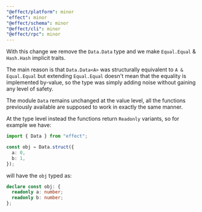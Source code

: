 ```yaml
---
"@effect/platform": minor
"effect": minor
"@effect/schema": minor
"@effect/cli": minor
"@effect/rpc": minor
---
```


With this change we remove the `Data.Data` type and we make `Equal.Equal` & `Hash.Hash` implicit traits.

The main reason is that `Data.Data<A>` was structurally equivalent to `A & Equal.Equal` but extending `Equal.Equal` doesn't mean that the equality is implemented by-value, so the type was simply adding noise without gaining any level of safety.

The module `Data` remains unchanged at the value level, all the functions previously available are supposed to work in exactly the same manner.

At the type level instead the functions return `Readonly` variants, so for example we have:

```ts
import { Data } from "effect";

const obj = Data.struct({
  a: 0,
  b: 1,
});
```

will have the `obj` typed as:

```ts
declare const obj: {
  readonly a: number;
  readonly b: number;
};
```

